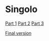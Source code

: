 # Singolo

[Part 1](https://alekseyvlivanov.github.io/singolo/singolo1.html)
[Part 2](https://alekseyvlivanov.github.io/singolo/singolo2.html)
[Part 3](https://alekseyvlivanov.github.io/singolo/singolo3.html)

[Final version](https://alekseyvlivanov.github.io/singolo/singolo.html)
